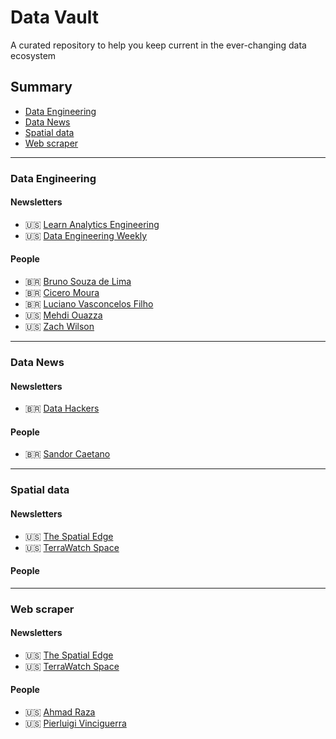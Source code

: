 # Data Vault
A curated repository to help you keep current in the ever-changing data ecosystem

## Summary

* [Data Engineering](#data-engineer)
* [Data News](#data-news)
* [Spatial data](#spatial-data)
* [Web scraper](#web-scraper)

---
### Data Engineering

#### Newsletters

* :us: [Learn Analytics Engineering](https://learnanalyticsengineering.substack.com/subscribe)
* :us: [Data Engineering Weekly](https://www.dataengineeringweekly.com/subscribe)

#### People
* :brazil: [Bruno Souza de Lima](https://www.linkedin.com/in/brunoszdl/)
* :brazil: [Cicero Moura](https://www.linkedin.com/in/cicero-moura/)
* :brazil: [Luciano Vasconcelos Filho](https://www.linkedin.com/in/lucianovasconcelosf/)
* :us: [Mehdi Ouazza](https://www.linkedin.com/in/mehd-io/)
* :us: [Zach Wilson](https://www.linkedin.com/in/eczachly/)


---
### Data News

#### Newsletters
* :brazil: [Data Hackers](https://www.datahackers.news/)

#### People
* :brazil: [Sandor Caetano](https://www.linkedin.com/in/sandorcaetano/)

---
### Spatial data

#### Newsletters

* :us: [The Spatial Edge](https://yohaniddawela.substack.com/subscribe)
* :us: [TerraWatch Space](https://newsletter.terrawatchspace.com/subscribe)

#### People

---
### Web scraper

#### Newsletters

* :us: [The Spatial Edge](https://yohaniddawela.substack.com/subscribe)
* :us: [TerraWatch Space](https://newsletter.terrawatchspace.com/subscribe)

#### People
* :us: [Ahmad Raza](https://www.linkedin.com/in/ahmad-raza-b2b341208/)
* :us: [Pierluigi Vinciguerra](https://www.linkedin.com/in/pierluigivinciguerra/)
